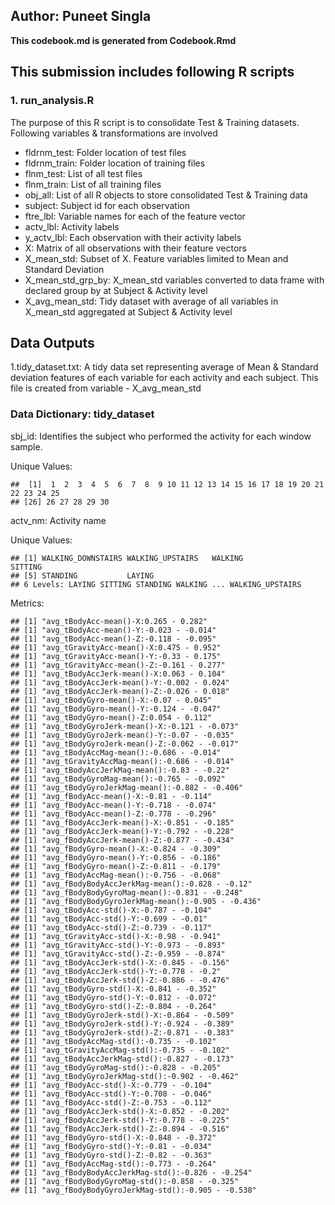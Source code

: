 Author: Puneet Singla
---------------------

**This codebook.md is generated from Codebook.Rmd**

This submission includes following R scripts
--------------------------------------------

### 1. run\_analysis.R

The purpose of this R script is to consolidate Test & Training datasets.
Following variables & transformations are involved

-   fldrnm\_test: Folder location of test files
-   fldrnm\_train: Folder location of training files
-   flnm\_test: List of all test files
-   flnm\_train: List of all training files
-   obj\_all: List of all R objects to store consolidated Test &
    Training data
-   subject: Subject id for each observation
-   ftre\_lbl: Variable names for each of the feature vector
-   actv\_lbl: Activity labels
-   y\_actv\_lbl: Each observation with their activity labels
-   X: Matrix of all observations with their feature vectors
-   X\_mean\_std: Subset of X. Feature variables limited to Mean and
    Standard Deviation
-   X\_mean\_std\_grp\_by: X\_mean\_std variables converted to data
    frame with declared group by at Subject & Activity level
-   X\_avg\_mean\_std: Tidy dataset with average of all variables in
    X\_mean\_std aggregated at Subject & Activity level

Data Outputs
------------

1.tidy\_dataset.txt: A tidy data set representing average of Mean &
Standard deviation features of each variable for each activity and each
subject. This file is created from variable - X\_avg\_mean\_std

### Data Dictionary: tidy\_dataset

sbj\_id: Identifies the subject who performed the activity for each
window sample.

Unique Values:

    ##  [1]  1  2  3  4  5  6  7  8  9 10 11 12 13 14 15 16 17 18 19 20 21 22 23 24 25
    ## [26] 26 27 28 29 30

actv\_nm: Activity name

Unique Values:

    ## [1] WALKING_DOWNSTAIRS WALKING_UPSTAIRS   WALKING            SITTING           
    ## [5] STANDING           LAYING            
    ## 6 Levels: LAYING SITTING STANDING WALKING ... WALKING_UPSTAIRS

Metrics:

    ## [1] "avg_tBodyAcc-mean()-X:0.265 - 0.282"
    ## [1] "avg_tBodyAcc-mean()-Y:-0.023 - -0.014"
    ## [1] "avg_tBodyAcc-mean()-Z:-0.118 - -0.095"
    ## [1] "avg_tGravityAcc-mean()-X:0.475 - 0.952"
    ## [1] "avg_tGravityAcc-mean()-Y:-0.33 - 0.175"
    ## [1] "avg_tGravityAcc-mean()-Z:-0.161 - 0.277"
    ## [1] "avg_tBodyAccJerk-mean()-X:0.063 - 0.104"
    ## [1] "avg_tBodyAccJerk-mean()-Y:-0.002 - 0.024"
    ## [1] "avg_tBodyAccJerk-mean()-Z:-0.026 - 0.018"
    ## [1] "avg_tBodyGyro-mean()-X:-0.07 - 0.045"
    ## [1] "avg_tBodyGyro-mean()-Y:-0.124 - -0.047"
    ## [1] "avg_tBodyGyro-mean()-Z:0.054 - 0.112"
    ## [1] "avg_tBodyGyroJerk-mean()-X:-0.121 - -0.073"
    ## [1] "avg_tBodyGyroJerk-mean()-Y:-0.07 - -0.035"
    ## [1] "avg_tBodyGyroJerk-mean()-Z:-0.062 - -0.017"
    ## [1] "avg_tBodyAccMag-mean():-0.686 - -0.014"
    ## [1] "avg_tGravityAccMag-mean():-0.686 - -0.014"
    ## [1] "avg_tBodyAccJerkMag-mean():-0.83 - -0.22"
    ## [1] "avg_tBodyGyroMag-mean():-0.765 - -0.092"
    ## [1] "avg_tBodyGyroJerkMag-mean():-0.882 - -0.406"
    ## [1] "avg_fBodyAcc-mean()-X:-0.81 - -0.114"
    ## [1] "avg_fBodyAcc-mean()-Y:-0.718 - -0.074"
    ## [1] "avg_fBodyAcc-mean()-Z:-0.778 - -0.296"
    ## [1] "avg_fBodyAccJerk-mean()-X:-0.851 - -0.185"
    ## [1] "avg_fBodyAccJerk-mean()-Y:-0.792 - -0.228"
    ## [1] "avg_fBodyAccJerk-mean()-Z:-0.877 - -0.434"
    ## [1] "avg_fBodyGyro-mean()-X:-0.824 - -0.309"
    ## [1] "avg_fBodyGyro-mean()-Y:-0.856 - -0.186"
    ## [1] "avg_fBodyGyro-mean()-Z:-0.811 - -0.179"
    ## [1] "avg_fBodyAccMag-mean():-0.756 - -0.068"
    ## [1] "avg_fBodyBodyAccJerkMag-mean():-0.828 - -0.12"
    ## [1] "avg_fBodyBodyGyroMag-mean():-0.831 - -0.248"
    ## [1] "avg_fBodyBodyGyroJerkMag-mean():-0.905 - -0.436"
    ## [1] "avg_tBodyAcc-std()-X:-0.787 - -0.104"
    ## [1] "avg_tBodyAcc-std()-Y:-0.699 - -0.01"
    ## [1] "avg_tBodyAcc-std()-Z:-0.739 - -0.117"
    ## [1] "avg_tGravityAcc-std()-X:-0.98 - -0.941"
    ## [1] "avg_tGravityAcc-std()-Y:-0.973 - -0.893"
    ## [1] "avg_tGravityAcc-std()-Z:-0.959 - -0.874"
    ## [1] "avg_tBodyAccJerk-std()-X:-0.845 - -0.156"
    ## [1] "avg_tBodyAccJerk-std()-Y:-0.778 - -0.2"
    ## [1] "avg_tBodyAccJerk-std()-Z:-0.886 - -0.476"
    ## [1] "avg_tBodyGyro-std()-X:-0.841 - -0.352"
    ## [1] "avg_tBodyGyro-std()-Y:-0.812 - -0.072"
    ## [1] "avg_tBodyGyro-std()-Z:-0.804 - -0.264"
    ## [1] "avg_tBodyGyroJerk-std()-X:-0.864 - -0.509"
    ## [1] "avg_tBodyGyroJerk-std()-Y:-0.924 - -0.389"
    ## [1] "avg_tBodyGyroJerk-std()-Z:-0.871 - -0.383"
    ## [1] "avg_tBodyAccMag-std():-0.735 - -0.102"
    ## [1] "avg_tGravityAccMag-std():-0.735 - -0.102"
    ## [1] "avg_tBodyAccJerkMag-std():-0.827 - -0.173"
    ## [1] "avg_tBodyGyroMag-std():-0.828 - -0.205"
    ## [1] "avg_tBodyGyroJerkMag-std():-0.902 - -0.462"
    ## [1] "avg_fBodyAcc-std()-X:-0.779 - -0.104"
    ## [1] "avg_fBodyAcc-std()-Y:-0.708 - -0.046"
    ## [1] "avg_fBodyAcc-std()-Z:-0.753 - -0.112"
    ## [1] "avg_fBodyAccJerk-std()-X:-0.852 - -0.202"
    ## [1] "avg_fBodyAccJerk-std()-Y:-0.778 - -0.225"
    ## [1] "avg_fBodyAccJerk-std()-Z:-0.894 - -0.516"
    ## [1] "avg_fBodyGyro-std()-X:-0.848 - -0.372"
    ## [1] "avg_fBodyGyro-std()-Y:-0.81 - -0.034"
    ## [1] "avg_fBodyGyro-std()-Z:-0.82 - -0.363"
    ## [1] "avg_fBodyAccMag-std():-0.773 - -0.264"
    ## [1] "avg_fBodyBodyAccJerkMag-std():-0.826 - -0.254"
    ## [1] "avg_fBodyBodyGyroMag-std():-0.858 - -0.325"
    ## [1] "avg_fBodyBodyGyroJerkMag-std():-0.905 - -0.538"
